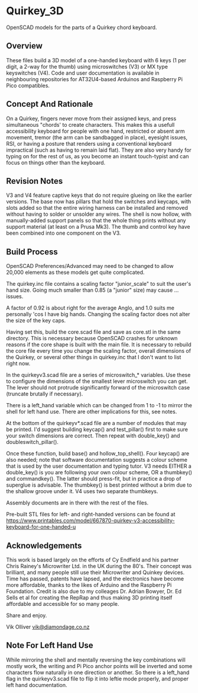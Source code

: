 # Quirkey_3D
OpenSCAD models for the parts of a Quirkey chord keyboard.

## Overview
These files build a 3D model of a one-handed keyboard with 6 keys (1 per digit, a 2-way for the thumb) using microswitches (V3) or MX type keyswitches (V4). Code and user documentation is available in neighbouring repositories for AT32U4-based Arduinos and Raspberry Pi Pico compatibles.

## Concept And Rationale
On a Quirkey, fingers never move from their assigned keys, and press simultaneous "chords' to create characters. This makes this a usefull accessibility keyboard for people with one hand, restricted or absent arm movement, tremor (the arm can be sandbagged in place), eyesight issues, RSI, or having a posture that renders using a conventional keyboard impractical (such as having to remain laid flat). They are also very handy for typing on for the rest of us, as you become an instant touch-typist and can focus on things other than the keyboard.

## Revision Notes
V3 and V4 feature captive keys that do not require glueing on like the earlier versions. The base now has pillars that hold the switches and keycaps, with slots added so that the entire wiring harness can be installed and removed without having to solder or unsolder any wires. The shell is now hollow, with manually-added support panels so that the whole thing prints without any support material (at least on a Prusa Mk3). The thumb and control key have been combined into one component on the V3.

## Build Process

OpenSCAD Preferences/Advanced may need to be changed to allow 20,000 elements as these models get quite complicated.

The quirkey.inc file contains a scaling factor "junior_scale" to suit the user's hand size. Going much smaller than 0.85 (a "junior" size) may cause ... issues.

A factor of 0.92 is about right for the average Anglo, and 1.0 suits me personally 'cos I have big hands. Changing the scaling factor does not alter the size of the key caps.

Having set this, build the core.scad file and save as core.stl in the same directory. This is necessary because OpenSCAD crashes for unknown reasons if the core shape is built with the main file. It is necessary to rebuild the core file every time you change the scaling factor, overall dimensions of the Quirkey, or several other things in quirkey.inc that I don't want to list right now.

In the quirkeyv3.scad file are a series of microswitch_* variables. Use these to configure the dimensions of the smallest lever microswitch you can get. The lever should not protrude significantly forward of the microswitch case (truncate brutally if necessary).

There is a left_hand variable which can be changed from 1 to -1 to mirror the shell for left hand use. There are other implications for this, see notes.

At the bottom of the quirkeyv*.scad file are a number of modules that may be printed. I'd suggest building keycap() and test_pillar() first to make sure your switch dimensions are correct. Then repeat with double_key() and doubleswitch_pillar().

Once these function, build base() and hollow_top_shell(). Four keycap() are also needed; note that software documentation suggests a colour scheme that is used by the user documentation and typing tutor.
V3 needs EITHER a double_key() is you are following your own colour scheme, OR a thumbkey() and commandkey(). The latter should press-fit, but in practice a drop of superglue is advisable. The thumbkey() is best printed without a brim due to the shallow groove under it. V4 uses two separate thumbkeys.

Assembly documents are in there with the rest of the files.

Pre-built STL files for left- and right-handed versions can be found at https://www.printables.com/model/667870-quirkey-v3-accessibility-keyboard-for-one-handed-u

## Acknowledgements
This work is based largely on the efforts of Cy Endfield and his partner Chris Rainey's Microwriter Ltd. in the UK during the 80's. Their concept was brilliant, and many people still use their Microwriter and Quinkey devices. Time has passed, patents have lapsed, and the electronics have become more affordable, thanks to the likes of Arduino and the Raspberry Pi Foundation. Credit is also due to my colleages Dr. Adrian Bowyer, Dr. Ed Sells et al for creating the RepRap and thus making 3D printing itself affordable and accessible for so many people.

Share and enjoy.

Vik Olliver
vik@diamondage.co.nz

## Note For Left Hand Use
While mirroring the shell and mentally reversing the key combinations will mostly work, the writing and Pi Pico anchor points will be inverted and some characters flow naturally in one direction or another. So there is a left_hand flag in the quirkeyv3.scad file to flip it into leftie mode properly, and proper left hand documentation.

